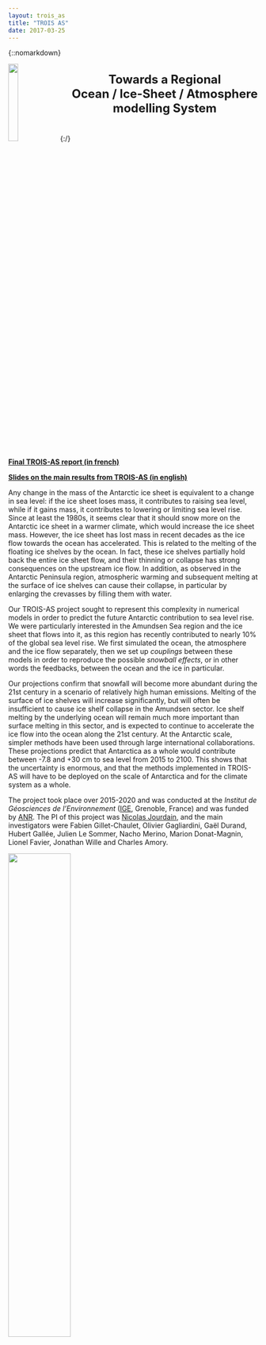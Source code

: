```yaml
---
layout: trois_as
title: "TROIS AS"
date: 2017-03-25
---
```


{::nomarkdown}
<div style="display:inline;text-align:left;">
<img src="{{site.url}}projects_dir/img/trois_as_original_text.png" width="20%" height="20%" border="0"/>
<div style="text-align:center;float:right"> 
<br> <b>
<font size="5">
Towards a Regional<br>
Ocean / Ice-Sheet / Atmosphere<br>
modelling System<br>
</b> <br> <br>
</font>
</div>
</div>
{:/}

**[Final TROIS-AS report (in french)](https://cloud.univ-grenoble-alpes.fr/index.php/s/9rXmz2k5QyoxNKZ)**

**[Slides on the main results from TROIS-AS (in english)](https://cloud.univ-grenoble-alpes.fr/index.php/s/W9kN97XBXpDa5KE)**

Any change in the mass of the Antarctic ice sheet is equivalent to a change in sea level: if the ice sheet loses mass, it contributes to raising sea level, while if it gains mass, it contributes to lowering or limiting sea level rise. Since at least the 1980s, it seems clear that it should snow more on the Antarctic ice sheet in a warmer climate, which would increase the ice sheet mass. However, the ice sheet has lost mass in recent decades as the ice flow towards the ocean has accelerated. This is related to the melting of the floating ice shelves by the ocean. In fact, these ice shelves partially hold back the entire ice sheet flow, and their thinning or collapse has strong consequences on the upstream ice flow. In addition, as observed in the Antarctic Peninsula region, atmospheric warming and subsequent melting at the surface of ice shelves can cause their collapse, in particular by enlarging the crevasses by filling them with water.

Our TROIS-AS project sought to represent this complexity in numerical models in order to predict the future Antarctic contribution to sea level rise. We were particularly interested in the Amundsen Sea region and the ice sheet that flows into it, as this region has recently contributed to nearly 10% of the global sea level rise. We first simulated the ocean, the atmosphere and the ice flow separately, then we set up _couplings_ between these models in order to reproduce the possible _snowball effects_, or in other words the feedbacks, between the ocean and the ice in particular.

Our projections confirm that snowfall will become more abundant during the 21st century in a scenario of relatively high human emissions. Melting of the surface of ice shelves will increase significantly, but will often be insufficient to cause ice shelf collapse in the Amundsen sector. Ice shelf melting by the underlying ocean will remain much more important than surface melting in this sector, and is expected to continue to accelerate the ice flow into the ocean along the 21st century. At the Antarctic scale, simpler methods have been used through large international collaborations. These projections predict that Antarctica as a whole would contribute between -7.8 and +30 cm to sea level from 2015 to 2100. This shows that the uncertainty is enormous, and that the methods implemented in TROIS-AS will have to be deployed on the scale of Antarctica and for the climate system as a whole.

The project took place over 2015-2020 and was conducted at the *Institut de Géosciences de l’Environnement* ([IGE][1], Grenoble, France) and was funded by [ANR][2]. The PI of this project was [Nicolas Jourdain][3], and the main investigators were Fabien Gillet-Chaulet, Olivier Gagliardini, Gaël Durand, Hubert Gallée, Julien Le Sommer, Nacho Merino, Marion Donat-Magnin, Lionel Favier, Jonathan Wille and Charles Amory.

<div>
<img src="{{site.url}}projects_dir/img/all_logos.jpg" width="50%" height="50%"/>
</div>

[1]: http://www.ige-grenoble.fr
[2]: http://www.agence-nationale-recherche.fr/en/
[3]: https://nicojourdain.github.io
